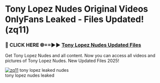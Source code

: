 # Tony Lopez Nudes Original Videos 0nlyFans Leaked - Files Updated! (zq11)

<h3>🔴 CLICK HERE 🌐==►► <a href="https://tinyurl.com/yc6ubb5a" rel="nofollow">Tony Lopez Nudes Updated Files</a></h3>

Get Tony Lopez Nudes and all content. Now you can access all videos and pictures of Tony Lopez Nudes. New Updated Files 2025!

[![zq11](https://i.imgur.com/7eu0CRL.gif)](https://tinyurl.com/yc6ubb5a)
tony lopez leaked nudes<br>
tony lopez nudes leaked